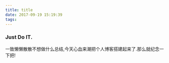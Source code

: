 ```yaml
---
title: title
date: 2017-09-19 15:19:39
tags:
---
```


### Just Do IT.
一致懒懒散散不想做什么总结,今天心血来潮把个人博客搭建起来了.那么就纪念一下把!